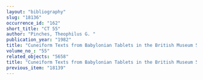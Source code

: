 ```yaml
---
layout: "bibliography"
slug: "18136"
occurrence_id: "162"
short_title: "CT 55"
author: "Pinches, Theophilus G. "
publication_year: "1982"
title: "Cuneiform Texts from Babylonian Tablets in the British Museum 55: Neo-Babylonian and Achaemenid Economic Texts"
volume_no_: "55"
related_objects: "5658"
title: "Cuneiform Texts from Babylonian Tablets in the British Museum 55: Neo-Babylonian and Achaemenid Economic Texts"
previous_item: "18139"
---
```

